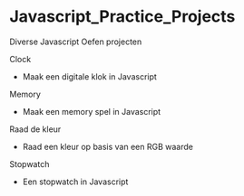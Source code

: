 # Javascript_Practice_Projects
Diverse Javascript Oefen projecten

Clock
- Maak een digitale klok in Javascript

Memory
- Maak een memory spel in Javascript

Raad de kleur
- Raad een kleur op basis van een RGB waarde

Stopwatch
- Een stopwatch in Javascript